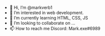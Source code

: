 - 👋 Hi, I’m @markverb1
- 👀 I’m interested in web development.
- 🌱 I’m currently learning HTML, CSS, JS
- 💞️ I’m looking to collaborate on ...
- 📫 How to reach me Discord: Mark.exe#6989

<!---
markverb1/markverb1 is a ✨ special ✨ repository because its `README.md` (this file) appears on your GitHub profile.
You can click the Preview link to take a look at your changes.
--->
